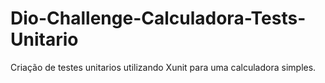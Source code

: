 ﻿# Dio-Challenge-Calculadora-Tests-Unitario
 Criação de testes unitarios utilizando Xunit para uma calculadora simples.

